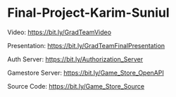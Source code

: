 # Final-Project-Karim-Suniul
Video:
https://bit.ly/GradTeamVideo

Presentation:
https://bit.ly/GradTeamFinalPresentation

Auth Server:
https://bit.ly/Authorization_Server

Gamestore Server:
https://bit.ly/Game_Store_OpenAPI

Source Code:
https://bit.ly/Game_Store_Source
